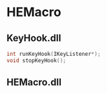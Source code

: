 # HEMacro


## KeyHook.dll

```cpp
int runKeyHook(IKeyListener*);
void stopKeyHook();
```

## HEMacro.dll

## 